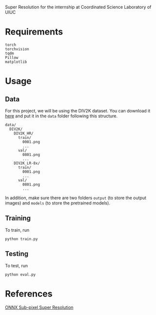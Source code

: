 Super Resolution for the internship at Coordinated Science Laboratory of UIUC

# Requirements

```
torch
torchvision
tqdm
Pillow
matplotlib

```

# Usage

## Data

For this project, we will be using the DIV2K dataset. You can download it [here](https://data.vision.ee.ethz.ch/cvl/DIV2K/) and put it in the ```data``` folder following this structure.

```
data/
  DIV2K/
    DIV2K_HR/
      train/
        0001.png
        ...
      val/
        0801.png
        ...
    DIV2K_LR-8x/
      train/
        0001.png
        ...
      val/
        0801.png
        ...
```

In addition, make sure there are two folders ```output``` (to store the output images) and ```models``` (to store the pretrained models).

## Training

To train, run

```
python train.py
```

## Testing

To test, run

```
python eval.py
```

# References

[ONNX Sub-pixel Super Resolution](https://github.com/onnx/models/tree/master/vision/super_resolution/sub_pixel_cnn_2016)
